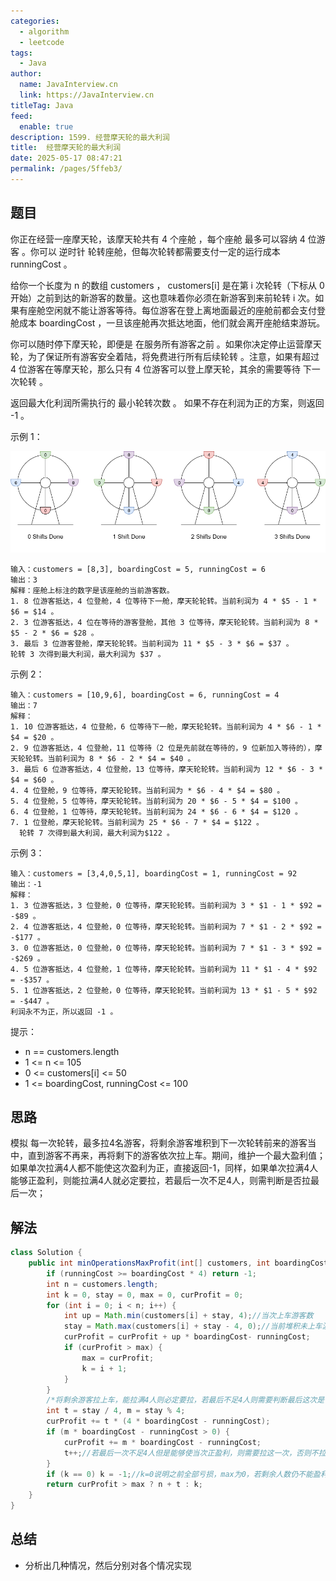 ```yaml
---
categories: 
  - algorithm
  - leetcode
tags: 
  - Java
author: 
  name: JavaInterview.cn
  link: https://JavaInterview.cn
titleTag: Java
feed: 
  enable: true
description: 1599. 经营摩天轮的最大利润
title:  经营摩天轮的最大利润
date: 2025-05-17 08:47:21
permalink: /pages/5ffeb3/
---
```


## 题目
你正在经营一座摩天轮，该摩天轮共有 4 个座舱 ，每个座舱 最多可以容纳 4 位游客 。你可以 逆时针 轮转座舱，但每次轮转都需要支付一定的运行成本 runningCost 。

给你一个长度为 n 的数组 customers ， customers[i] 是在第 i 次轮转（下标从 0 开始）之前到达的新游客的数量。这也意味着你必须在新游客到来前轮转 i 次。如果有座舱空闲就不能让游客等待。每位游客在登上离地面最近的座舱前都会支付登舱成本 boardingCost ，一旦该座舱再次抵达地面，他们就会离开座舱结束游玩。

你可以随时停下摩天轮，即便是 在服务所有游客之前 。如果你决定停止运营摩天轮，为了保证所有游客安全着陆，将免费进行所有后续轮转 。注意，如果有超过 4 位游客在等摩天轮，那么只有 4 位游客可以登上摩天轮，其余的需要等待 下一次轮转 。

返回最大化利润所需执行的 最小轮转次数 。 如果不存在利润为正的方案，则返回 -1 。



示例 1：

![wheeldiagram12.png](../../../media/pictures/leetcode/wheeldiagram12.png)

    输入：customers = [8,3], boardingCost = 5, runningCost = 6
    输出：3
    解释：座舱上标注的数字是该座舱的当前游客数。
    1. 8 位游客抵达，4 位登舱，4 位等待下一舱，摩天轮轮转。当前利润为 4 * $5 - 1 * $6 = $14 。
    2. 3 位游客抵达，4 位在等待的游客登舱，其他 3 位等待，摩天轮轮转。当前利润为 8 * $5 - 2 * $6 = $28 。
    3. 最后 3 位游客登舱，摩天轮轮转。当前利润为 11 * $5 - 3 * $6 = $37 。
    轮转 3 次得到最大利润，最大利润为 $37 。
   
示例 2：

    输入：customers = [10,9,6], boardingCost = 6, runningCost = 4
    输出：7
    解释：
    1. 10 位游客抵达，4 位登舱，6 位等待下一舱，摩天轮轮转。当前利润为 4 * $6 - 1 * $4 = $20 。
    2. 9 位游客抵达，4 位登舱，11 位等待（2 位是先前就在等待的，9 位新加入等待的），摩天轮轮转。当前利润为 8 * $6 - 2 * $4 = $40 。
    3. 最后 6 位游客抵达，4 位登舱，13 位等待，摩天轮轮转。当前利润为 12 * $6 - 3 * $4 = $60 。
    4. 4 位登舱，9 位等待，摩天轮轮转。当前利润为 * $6 - 4 * $4 = $80 。
    5. 4 位登舱，5 位等待，摩天轮轮转。当前利润为 20 * $6 - 5 * $4 = $100 。
    6. 4 位登舱，1 位等待，摩天轮轮转。当前利润为 24 * $6 - 6 * $4 = $120 。
    7. 1 位登舱，摩天轮轮转。当前利润为 25 * $6 - 7 * $4 = $122 。
      轮转 7 次得到最大利润，最大利润为$122 。
   
示例 3：

    输入：customers = [3,4,0,5,1], boardingCost = 1, runningCost = 92
    输出：-1
    解释：
    1. 3 位游客抵达，3 位登舱，0 位等待，摩天轮轮转。当前利润为 3 * $1 - 1 * $92 = -$89 。
    2. 4 位游客抵达，4 位登舱，0 位等待，摩天轮轮转。当前利润为 7 * $1 - 2 * $92 = -$177 。
    3. 0 位游客抵达，0 位登舱，0 位等待，摩天轮轮转。当前利润为 7 * $1 - 3 * $92 = -$269 。
    4. 5 位游客抵达，4 位登舱，1 位等待，摩天轮轮转。当前利润为 11 * $1 - 4 * $92 = -$357 。
    5. 1 位游客抵达，2 位登舱，0 位等待，摩天轮轮转。当前利润为 13 * $1 - 5 * $92 = -$447 。
    利润永不为正，所以返回 -1 。


提示：

* n == customers.length
* 1 <= n <= 105
* 0 <= customers[i] <= 50
* 1 <= boardingCost, runningCost <= 100


## 思路

模拟
每一次轮转，最多拉4名游客，将剩余游客堆积到下一次轮转前来的游客当中，直到游客不再来，再将剩下的游客依次拉上车。期间，维护一个最大盈利值；
如果单次拉满4人都不能使这次盈利为正，直接返回-1，同样，如果单次拉满4人能够正盈利，则能拉满4人就必定要拉，若最后一次不足4人，则需判断是否拉最后一次；

## 解法
```java
class Solution {
    public int minOperationsMaxProfit(int[] customers, int boardingCost, int runningCost) {
        if (runningCost >= boardingCost * 4) return -1;
        int n = customers.length;
        int k = 0, stay = 0, max = 0, curProfit = 0;
        for (int i = 0; i < n; i++) {
            int up = Math.min(customers[i] + stay, 4);//当次上车游客数
            stay = Math.max(customers[i] + stay - 4, 0);//当前堆积未上车游客数
            curProfit = curProfit + up * boardingCost- runningCost;
            if (curProfit > max) {
                max = curProfit;
                k = i + 1;
            }
        }
        /*将剩余游客拉上车，能拉满4人则必定要拉，若最后不足4人则需要判断最后这次是否要拉*/
        int t = stay / 4, m = stay % 4;
        curProfit += t * (4 * boardingCost - runningCost);
        if (m * boardingCost - runningCost > 0) {
            curProfit += m * boardingCost - runningCost;
            t++;//若最后一次不足4人但是能够使当次正盈利，则需要拉这一次，否则不拉；
        }
        if (k == 0) k = -1;//k=0说明之前全部亏损，max为0，若剩余人数仍不能盈利，返回-1；
        return curProfit > max ? n + t : k;
    }
}

```

## 总结

- 分析出几种情况，然后分别对各个情况实现 
